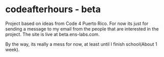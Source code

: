 codeafterhours - beta
==============

Project based on ideas from Code 4 Puerto Rico.
For now its just for sending a message to my email from the people that are interested in the project.
The site is live at beta.ens-labs.com. 

By the way, its really a mess for now, at least until I finish school(About 1 week).
